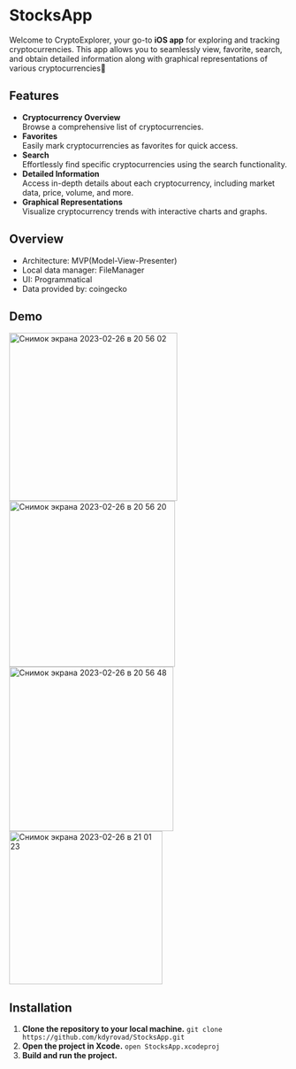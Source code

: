 # **StocksApp**
Welcome to CryptoExplorer, your go-to **iOS app** for exploring and tracking cryptocurrencies. This app allows you to seamlessly view, favorite, search, and obtain detailed information along with graphical representations of various cryptocurrencies🚀

## **Features**
+ **Cryptocurrency Overview**<br>
Browse a comprehensive list of cryptocurrencies.
+ **Favorites**<br>
Easily mark cryptocurrencies as favorites for quick access.
+ **Search**<br>
Effortlessly find specific cryptocurrencies using the search functionality.
+ **Detailed Information**<br>
Access in-depth details about each cryptocurrency, including market data, price, volume, and more.
+ **Graphical Representations**<br>
Visualize cryptocurrency trends with interactive charts and graphs.

## **Overview**
+ Architecture: MVP(Model-View-Presenter)
+ Local data manager: FileManager
+ UI: Programmatical
+ Data provided by: coingecko

## **Demo**
<p float="left">
<img width="304" alt="Снимок экрана 2023-02-26 в 20 56 02" src="https://user-images.githubusercontent.com/103488736/221418359-67daaf11-22a6-4321-a365-bd41dfca26a5.png">
<img width="300" alt="Снимок экрана 2023-02-26 в 20 56 20" src="https://user-images.githubusercontent.com/103488736/221418453-5bbadd1e-c5e2-4eff-97b9-e41c5b393e24.png">
<img width="297" alt="Снимок экрана 2023-02-26 в 20 56 48" src="https://user-images.githubusercontent.com/103488736/221418466-3d63234a-b337-42a1-817f-521ff321b54b.png">
<img width="277" alt="Снимок экрана 2023-02-26 в 21 01 23" src="https://user-images.githubusercontent.com/103488736/221418604-60dc3681-4991-40a7-bc70-6a5e5dd734aa.png">
</p>

## **Installation**
1. **Clone the repository to your local machine.**
`git clone https://github.com/kdyrovad/StocksApp.git`<br>
2. **Open the project in Xcode.**
`open StocksApp.xcodeproj`<br>
3. **Build and run the project.**

